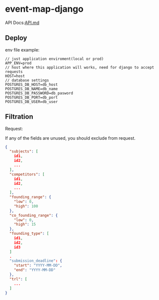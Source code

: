 # event-map-django

API Docs:[API.md](API.md)

## Deploy

env file example:

```
// just application enviroment(local or prod)
APP_ENV=prod
// host where this application will works, need for django to accept requests
HOST=host
// database settings
POSTGRES_DB_HOST=db_host
POSTGRES_DB_NAME=db_name
POSTGRES_DB_PASSWORD=db_pasword
POSTGRES_DB_PORT=db_port
POSTGRES_DB_USER=db_user

```

## Filtration

Request:

If any of the fields are unused, you should exclude from request.

```json
{
  "subjects": [
    id1,
    id2,
    ...
  ],
  "competitors": [
    id1,
    id2,
    ...
  ],
  "founding_range": {
    "low": 0,
    "high": 100
  },
  "co_founding_range": {
    "low": 0,
    "high": 15
  },
  "founding_type": [
    id1,
    id2,
    id3
  ]
  .
  "submission_deadline": {
    "start": "YYYY-MM-DD",
    "end": "YYYY-MM-DD"
  },
  "trl": [
    ...
  ]
}
```
